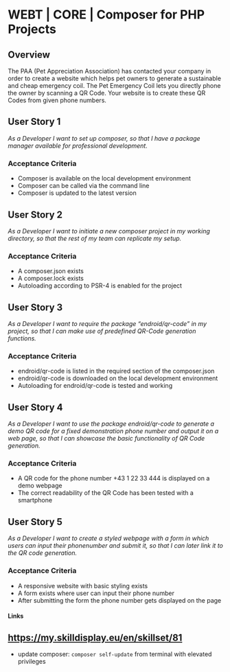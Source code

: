 # WEBT | CORE | Composer for PHP Projects

## Overview
The PAA (Pet Appreciation Association) has contacted your company in order to create a website which helps pet owners to generate a sustainable and cheap emergency coil.  The Pet Emergency Coil lets you directly phone the owner by scanning a QR Code. Your website is to create these QR Codes from given phone numbers.

## User Story 1
*As a Developer I want to set up composer, so that I have a package manager available for professional development.*

### Acceptance Criteria
- Composer is available on the local development environment
- Composer can be called via the command line
- Composer is updated to the latest version

## User Story 2
*As a Developer I want to initiate a new composer project in my working directory, so that the rest of my team can replicate my setup.*

### Acceptance Criteria
- A composer.json exists
- A composer.lock exists
- Autoloading according to PSR-4 is enabled for the project

## User Story 3
*As a Developer I want to require the package “endroid/qr-code” in my project, so that I can make use of predefined QR-Code generation functions.*

### Acceptance Criteria
- endroid/qr-code is listed in the required section of the composer.json
- endroid/qr-code is downloaded on the local development environment
- Autoloading for endroid/qr-code is tested and working

## User Story 4
*As a Developer I want to use the package endroid/qr-code to generate a demo QR code for a fixed demonstration phone number and output it on a web page, so that I can showcase the basic functionality of QR Code generation.*

### Acceptance Criteria
- A QR code for the phone number +43 1 22 33 444 is displayed on a demo webpage
- The correct readability of the QR Code has been tested with a smartphone

## User Story 5
*As a Developer I want to create a styled webpage with a form in which users can input their phonenumber and submit it, so that I can later link it to the QR code generation.*

### Acceptance Criteria
- A responsive website with basic styling exists
- A form exists where user can input their phone number
- After submitting the form the phone number gets displayed on the page

#### Links
https://my.skilldisplay.eu/en/skillset/81
---

- update composer: `composer self-update` from terminal with elevated privileges